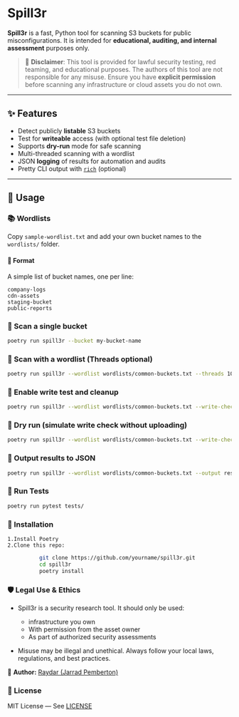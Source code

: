 # Spill3r

**Spill3r** is a fast, Python tool for scanning S3 buckets for public misconfigurations. It is intended for **educational, auditing, and internal assessment** purposes only.

> 🛑 **Disclaimer**: This tool is provided for lawful security testing, red teaming, and educational purposes. The authors of this tool are not responsible for any misuse. Ensure you have **explicit permission** before scanning any infrastructure or cloud assets you do not own.

---

## ✨ Features

- Detect publicly **listable** S3 buckets  
- Test for **writeable** access (with optional test file deletion)  
- Supports **dry-run** mode for safe scanning  
- Multi-threaded scanning with a wordlist  
- JSON **logging** of results for automation and audits  
- Pretty CLI output with [`rich`](https://github.com/Textualize/rich) (optional)  

---

## 🚀 Usage

### 📚 Wordlists

Copy `sample-wordlist.txt` and add your own bucket names to the `wordlists/` folder.

#### 🔹 Format

A simple list of bucket names, one per line:

```text
company-logs
cdn-assets
staging-bucket
public-reports
```

### 🔹 Scan a single bucket
```bash
poetry run spill3r --bucket my-bucket-name
```
### 🔹 Scan with a wordlist (Threads optional)
```bash
poetry run spill3r --wordlist wordlists/common-buckets.txt --threads 10
```
### 🔹 Enable write test and cleanup
```bash
poetry run spill3r --wordlist wordlists/common-buckets.txt --write-check --cleanup
```
### 🔹 Dry run (simulate write check without uploading)
```bash
poetry run spill3r --wordlist wordlists/common-buckets.txt --write-check --dry-run
```
### 🔹 Output results to JSON
```bash
poetry run spill3r --wordlist wordlists/common-buckets.txt --output results.json
```
### 🔹 Run Tests
```bash
poetry run pytest tests/
```
### 🧰 Installation
	1.Install Poetry
	2.Clone this repo:
```bash
          git clone https://github.com/yourname/spill3r.git
          cd spill3r
          poetry install
```
### 🛡️ Legal Use & Ethics

- Spill3r is a security research tool. It should only be used:
    - infrastructure you own
	- With permission from the asset owner
	- As part of authorized security assessments

- Misuse may be illegal and unethical. Always follow your local laws, regulations, and best practices.

🔗 **Author:** [Raydar (Jarrad Pemberton)](https://github.com/jarrad411)

### 📝 License

MIT License — See [LICENSE](https://opensource.org/license/mit)
